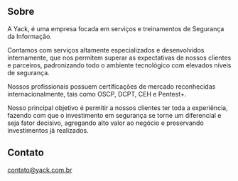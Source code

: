 ## Sobre

A Yack, é uma empresa focada em serviços e treinamentos de Segurança da Informação. 

Contamos com serviços altamente especializados e desenvolvidos internamente, que nos permitem superar as expectativas de nossos clientes e parceiros, padronizando todo o ambiente tecnológico com elevados níveis de segurança.

Nossos profissionais possuem certificações de mercado reconhecidas internacionalmente, tais como OSCP, DCPT, CEH e Pentest+.

Nosso principal objetivo é permitir a nossos clientes ter toda a experiência, fazendo com que o investimento em segurança se torne um diferencial e seja fator decisivo, agregando alto valor ao negócio e preservando investimentos já realizados.

## Contato

contato@yack.com.br
